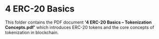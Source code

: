 # 4 ERC-20 Basics  
This folder contains the PDF document **'4 ERC-20 Basics – Tokenization Concepts.pdf'** which introduces ERC-20 tokens and the core concepts of tokenization in blockchain.
